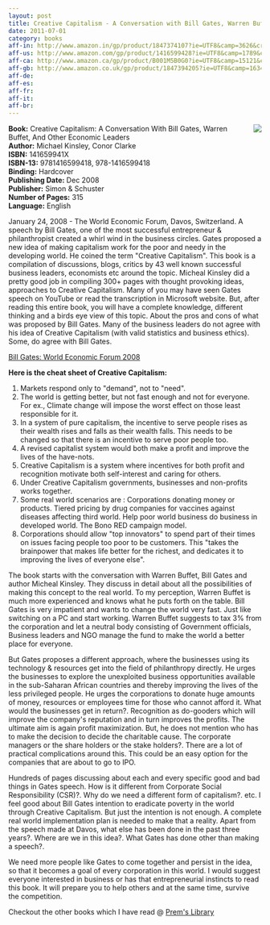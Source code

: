 ```yaml
---
layout: post
title: Creative Capitalism - A Conversation with Bill Gates, Warren Buffet, and Other Economic Leaders
date: 2011-07-01
category: books
aff-in: http://www.amazon.in/gp/product/1847374107?ie=UTF8&camp=3626&creativeASIN=1847374107&linkCode=xm2&tag=smileprem-in-21
aff-us: http://www.amazon.com/gp/product/1416599428?ie=UTF8&camp=1789&creativeASIN=1416599428&linkCode=xm2&tag=smileprem-us-20
aff-ca: http://www.amazon.ca/gp/product/B001M5B0G0?ie=UTF8&camp=15121&creativeASIN=B001M5B0G0&linkCode=xm2&tag=smileprem-ca-20
aff-gb: http://www.amazon.co.uk/gp/product/1847394205?ie=UTF8&camp=1634&creativeASIN=1847394205&linkCode=xm2&tag=smileprem-gb-21
aff-de: 
aff-es: 
aff-fr: 
aff-it: 
aff-br: 
---
```


<img style="clear: right; float: right; margin-bottom: 1em; margin-left: 1em;" 
src="{{site.img-url}}/creative-capitalism-michael-kinsley.jpg"/>
**Book:** Creative Capitalism: A Conversation With Bill Gates, Warren Buffet, And Other Economic Leaders  
**Author:** Michael Kinsley, Conor Clarke  
**ISBN:** 141659941X  
**ISBN-13:** 9781416599418, 978-1416599418  
**Binding:** Hardcover  
**Publishing Date:** Dec 2008  
**Publisher:** Simon & Schuster  
**Number of Pages:** 315  
**Language:** English  
  
January 24, 2008 - The World Economic Forum, Davos, Switzerland. A speech by Bill Gates, one of the most successful entrepreneur & philanthropist created a whirl wind in the business circles. Gates proposed a new idea of making capitalism work for the poor and needy in the developing world. He coined the term "Creative Capitalism". This book is a compilation of discussions, blogs, critics by 43 well known successful business leaders, economists etc around the topic. Micheal Kinsley did a pretty good job in compiling 300+ pages with thought provoking ideas, approaches to Creative Capitalism. Many of you may have seen Gates speech on YouTube or read the transcription in Microsoft website. But, after reading this entire book, you will have a complete knowledge, different thinking and a birds eye view of this topic. About the pros and cons of what was proposed by Bill Gates. Many of the business leaders do not agree with his idea of Creative Capitalism (with valid statistics and business ethics). Some, do agree with Bill Gates.  
  
[Bill Gates: World Economic Forum 2008](http://www.microsoft.com/presspass/exec/billg/speeches/2008/01-24wefdavos.mspx)  
  
**Here is the cheat sheet of Creative Capitalism:**  

1. Markets respond only to "demand", not to "need".  
2. The world is getting better, but not fast enough and not for everyone. For ex., Climate change will impose the worst effect on those least responsible for it.  
3. In a system of pure capitalism, the incentive to serve people rises as their wealth rises and falls as their wealth falls. This needs to be changed so that there is an incentive to serve poor people too.  
4. A revised capitalist system would both make a profit and improve the lives of the have-nots.  
5. Creative Capitalism is a system where incentives for both profit and recognition motivate both self-interest and caring for others.  
6. Under Creative Capitalism governments, businesses and non-profits works together.  
7. Some real world scenarios are : Corporations donating money or products. Tiered pricing by drug companies for vaccines against diseases affecting third world. Help poor world business do business in developed world. The Bono RED campaign model.  
8. Corporations should allow "top innovators" to spend part of their times on issues facing people too poor to be customers. This "takes the brainpower that makes life better for the richest, and dedicates it to improving the lives of everyone else".  
  
The book starts with the conversation with Warren Buffet, Bill Gates and author Micheal Kinsley. They discuss in detail about all the possibilities of making this concept to the real world. To my perception, Warren Buffet is much more experienced and knows what he puts forth on the table. Bill Gates is very impatient and wants to change the world very fast. Just like switching on a PC and start working. Warren Buffet suggests to tax 3% from the corporation and let a neutral body consisting of Government officials, Business leaders and NGO manage the fund to make the world a better place for everyone.  
  
But Gates proposes a different approach, where the businesses using its technology & resources get into the field of philanthropy directly. He urges the businesses to explore the unexploited business opportunities available in the sub-Saharan African countries and thereby improving the lives of the less privileged people. He urges the corporations to donate huge amounts of money, resources or employees time for those who cannot afford it. What would the businesses get in return?. Recognition as do-gooders which will improve the company's reputation and in turn improves the profits. The ultimate aim is again profit maximization. But, he does not mention who has to make the decision to decide the charitable cause. The corporate managers or the share holders or the stake holders?. There are a lot of practical complications around this. This could be an easy option for the companies that are about to go to IPO.  
  
Hundreds of pages discussing about each and every specific good and bad things in Gates speech. How is it different from Corporate Social Responsibility (CSR)?. Why do we need a different form of capitalism?. etc. I feel good about Bill Gates intention to eradicate poverty in the world through Creative Capitalism. But just the intention is not enough. A complete real world implementation plan is needed to make that a reality. Apart from the speech made at Davos, what else has been done in the past three years?. Where are we in this idea?. What Gates has done other than making a speech?.  
  
We need more people like Gates to come together and persist in the idea, so that it becomes a goal of every corporation in this world. I would suggest everyone interested in business or has that entrepreneurial instincts to read this book. It will prepare you to help others and at the same time, survive the competition.  

Checkout the other books which I have read @ [Prem's Library]({{site.url}}/category/books/)  
